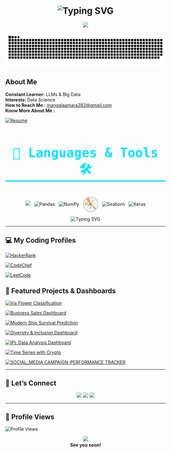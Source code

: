 <!-- 🌟 Ultra-Creative GitHub Profile Theme 🌟 -->

<!-- HEADER -->
<h1 align="center">
  <img src="https://readme-typing-svg.herokuapp.com?size=36&duration=3000&pause=1000&color=00F5D4&center=true&vCenter=true&width=600&lines=Hey%2C+I'm+Amar+👋;Data+Analyst+📊;ML+%26+AI+Enthusiast+🤖;Lifelong+Learner+📚" alt="Typing SVG" />
</h1>

<p align="center">
  <img src="https://capsule-render.vercel.app/api?type=waving&color=0:00E0FF,100:0077FF&height=120&section=header&text=🚀%20Welcome%20to%20My%20Profile!%20🚀&fontSize=30&fontColor=fff" />
</p>

<!-- CONTRIBUTION SNAKE -->
<p align="center">
  <img src="https://raw.githubusercontent.com/Platane/snk/output/github-contribution-grid-snake.svg" alt="snake-animation" />
</p>

## About Me

**Constant Learner:** LLMs & Big Data  
**Interests:** Data Science  
**How to Reach Me :** mangalaamara282@gmail.com                                                                                                                              
**Know More About Me :**

[![Resume](https://img.shields.io/badge/Resume-4B8BBE?style=for-the-badge&logo=adobe&logoColor=white)](https://drive.google.com/file/d/1S8kdz03vg53me6WNN4TnFz12ofyKURH8/view)


<h2 align="center" style="font-family: 'Fira Code', monospace; font-size: 2.5rem; font-weight: bold; color: #00E0FF; position: relative; display: inline-block;">
  🚀 Languages & Tools 🛠
  <span style="position: absolute; bottom: 0; left: 0; width: 100%; height: 4px; background: #00E0FF; animation: blink 1.5s infinite;"></span>
</h2>

<!-- SKILL ICONS -->
<p align="center">
  <img src="https://skillicons.dev/icons?i=python,sklearn,github,vscode,mysql,pytorch,tensorflow" />
  <img
    src="https://cdn.jsdelivr.net/gh/devicons/devicon/icons/pandas/pandas-original.svg"
    alt="Pandas"
    width="48" height="48"
    style="vertical-align:middle; margin-left:8px;"
  />
  <img
    src="https://cdn.jsdelivr.net/gh/devicons/devicon/icons/numpy/numpy-original.svg"
    alt="NumPy"
    width="48" height="48"
    style="vertical-align:middle; margin-left:8px;"
  />
  <img
    src="https://raw.githubusercontent.com/devicons/devicon/master/icons/matplotlib/matplotlib-original.svg"
    alt="Matplotlib"
    width="48" height="48"
    style="vertical-align:middle; margin-left:8px;"
  />
  <img
    src="https://seaborn.pydata.org/_static/logo-mark-lightbg.svg"
    alt="Seaborn"
    width="48" height="48"
    style="vertical-align:middle; margin-left:8px;"
  />
  <img src="https://upload.wikimedia.org/wikipedia/commons/a/ae/Keras_logo.svg" alt="Keras" width="48" height="48" style="vertical-align:middle; margin-left:8px;"/>
</p>



<!-- Typing animation (secondary intro) -->
<p align="center">
  <img src="https://readme-typing-svg.demolab.com?font=Fira+Code&size=22&pause=2000&color=FF6F00&center=true&vCenter=true&width=700&lines=Data+Analyst+%7C+ML+Enthusiast;Exploring+AI+and+Deep+Learning;Turning+Data+into+Actionable+Insights" alt="Typing SVG"/>
</p>

---
## 💻 My Coding Profiles

[![HackerRank](https://img.shields.io/badge/HackerRank-333333?style=for-the-badge&logo=hackerrank&logoColor=green)](https://www.hackerrank.com/profile/mangalaamara282) 

[![CodeChef](https://img.shields.io/badge/CodeChef-333333?style=for-the-badge&logo=codechef&logoColor=orange)](https://www.codechef.com/users/amar4542)

[![LeetCode](https://img.shields.io/badge/LeetCode-FFA116?style=for-the-badge&logo=leetcode&logoColor=black)](https://leetcode.com/u/Amar4542/)


## 📌 Featured Projects & Dashboards  

[![Iris Flower Classification](https://img.shields.io/badge/Iris%20Flower-Classification-ff69b4?style=for-the-badge&logo=jupyter&logoColor=white)](https://github.com/amar4542/Iris-Flower-Classification)

[![Business Sales Dashboard](https://img.shields.io/badge/Business-Sales%20Dashboard-yellow?style=for-the-badge&logo=powerbi&logoColor=white)](https://github.com/amar4542/Future_ds_01)

[![Modern Ship Survival Prediction](https://img.shields.io/badge/Modern%20Ship-Survival%20Prediction-%23DC143C?style=for-the-badge&logo=python&logoColor=white)](https://github.com/amar4542/Modern-Ship-Survival)

[![Diversity & Inclusion Dashboard](https://img.shields.io/badge/Diversity%20%26%20Inclusion-Dashboard-brightgreen?style=for-the-badge&logo=tableau&logoColor=white)](https://github.com/amar4542/Diversity-Inclusion-Dashboard)

[![IPL Data Analysis Dashboard](https://img.shields.io/badge/IPL-Data%20Analysis%20Dashboard-orange?style=for-the-badge&logo=cricket&logoColor=white)](https://github.com/amar4542/IPL-Analysis)

[![Time Series with Crypto](https://img.shields.io/badge/Time%20Series-Crypto%20Currency-00c8ff?style=for-the-badge&logo=bitcoin&logoColor=white)](https://github.com/amar4542/Crypto-TimeSeries)

[![SOCIAL_MEDIA CAMPAIGN-PERFORMANCE TRACKER](https://img.shields.io/badge/SocialMedia%20Campaign-Performance%20Tracker-blueviolet?style=for-the-badge&logo=powerbi&logoColor=white)](https://github.com/amar4542/Future_DS_02)


---

## 🤝 Let’s Connect
<p align="center">
  <a href="mailto:mangalaamara282@gmail.com"><img src="https://skillicons.dev/icons?i=gmail" height="40"/></a>
  <a href="https://www.linkedin.com/in/m-amara-4542m/"><img src="https://skillicons.dev/icons?i=linkedin" height="40"/></a>
  <a href="https://github.com/amar4542"><img src="https://skillicons.dev/icons?i=github" height="40"/></a>
</p>


---

## 👀 Profile Views  
![Profile Views](https://komarev.com/ghpvc/?username=amar4542&label=Profile%20views&color=0e75b6&style=flat)

<!-- FOOTER -->
<p align="center">
  <img src="https://media.giphy.com/media/hvRJCLFzcasrR4ia7z/giphy.gif" width="60px"/>
  <br>
  <b>See you soon!</b>
</p>







